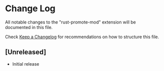 # Change Log

All notable changes to the "rust-promote-mod" extension will be documented in this file.

Check [Keep a Changelog](http://keepachangelog.com/) for recommendations on how to structure this file.

## [Unreleased]

- Initial release